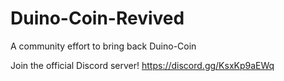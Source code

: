 # Duino-Coin-Revived
A community effort to bring back Duino-Coin

Join the official Discord server! https://discord.gg/KsxKp9aEWq
